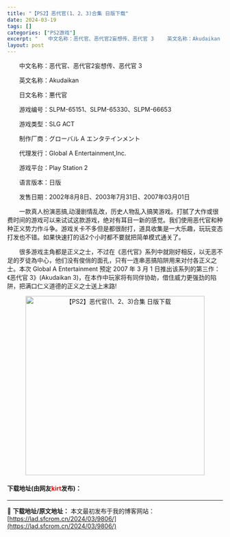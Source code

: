 ```yaml
---
title: "【PS2】恶代官(1、2、3)合集 日版下载"
date: 2024-03-19
tags: []
categories: ["PS2游戏"]
excerpt: "　　中文名称：恶代官、恶代官2妄想传、恶代官 3 　　英文名称：Akudaikan 　　日文名称：悪代官 　　游戏编号：SLPM-65151、SLPM-65330、SLPM-66653 　　游戏类型：SLG ACT 　　制作厂商：グローバル A エンタテインメント 　　代理发行：Global A E&hellip;"
layout: post
---
```


 <p>　　中文名称：恶代官、恶代官2妄想传、恶代官 3</p> <p>　　英文名称：Akudaikan</p> <p>　　日文名称：悪代官</p> <p>　　游戏编号：SLPM-65151、SLPM-65330、SLPM-66653</p> <p>　　游戏类型：SLG ACT</p> <p>　　制作厂商：グローバル A エンタテインメント</p> <p>　　代理发行：Global A Entertainment,Inc.</p> <p>　　游戏平台：Play Station 2</p> <p>　　语言版本：日版</p> <p>　　发售日期：2002年8月8日、2003年7月31日、2007年03月01日</p> <p>　　一款真人扮演恶搞,动漫剧情乱改，历史人物乱入搞笑游戏。打腻了大作或很费时间的游戏可以来试试这款游戏，绝对有耳目一新的感觉。我们使用恶代官和种种正义势力作斗争。游戏关卡不多但是都很耐打，道具收集是一大乐趣，玩玩变态打发也不错。如果快速打的话2个小时都不要就把简单模式通关了。</p> <p>　　很多游戏主角都是正义之士，不过在《恶代官》系列中就刚好相反，以无恶不足的歹徒為中心，他们没有俊俏的面孔，只有一连串恶搞陷阱用来对付各正义之士。本次 Global A Entertainment 预定 2007 年 3 月 1 日推出该系列的第三作：《恶代官 3》(Akudaikan 3)，在本作中玩家将有同伴协助，借住威力更强劲的陷阱，把满口仁义道德的正义之士送上末路!</p> <p align="center"><img align="" border="0" src="https://lad.sfcrom.cn/wp-content/uploads/2024/03/20240319_65f9977720904.jpg" width="418" alt="【PS2】恶代官(1、2、3)合集 日版下载" /></p> <p><h4>下载地址(由网友<font color="red">kirt</font>发布)：</h4></p> 

---
📖 **下载地址/原文地址：** 本文最初发布于我的博客网站：[https://lad.sfcrom.cn/2024/03/9806/](https://lad.sfcrom.cn/2024/03/9806/)
